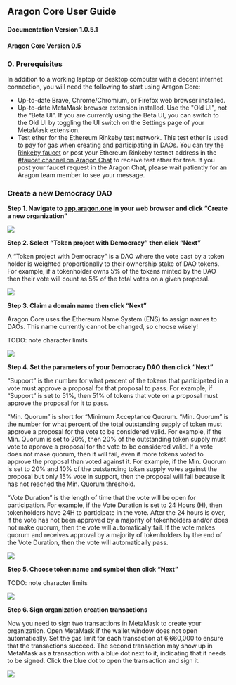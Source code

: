 ## Aragon Core User Guide
#### Documentation Version 1.0.5.1
#### Aragon Core Version 0.5

### 0. Prerequisites

In addition to a working laptop or desktop computer with a decent internet connection, you will need the following to start using Aragon Core:

- Up-to-date Brave, Chrome/Chromium, or Firefox web browser installed.
- Up-to-date MetaMask browser extension installed. Use the "Old UI", not the “Beta UI”. If you are currently using the Beta UI, you can switch to the Old UI by toggling the UI switch on the Settings page of your MetaMask extension.
- Test ether for the Ethereum Rinkeby test network. This test ether is used to pay for gas when creating and participating in DAOs. You can try the [Rinkeby faucet](https://faucet.rinkeby.io/) or post your Ethereum Rinkeby testnet address in the [#faucet channel on Aragon Chat](https://aragon.chat/faucet) to receive test ether for free. If you post your faucet request in the Aragon Chat, please wait patiently for an Aragon team member to see your message.

### Create a new Democracy DAO

**Step 1. Navigate to [app.aragon.one](http://app.aragon.one) in your web browser and click “Create a new organization”**

![](https://raw.githubusercontent.com/aragon/aragon-wiki/master/docs/images/user_guide/welcome.png)

**Step 2. Select “Token project with Democracy” then click “Next”**

A “Token project with Democracy” is a DAO where the vote cast by a token holder is weighted proportionally to their ownership stake of DAO tokens. For example, if a tokenholder owns 5% of the tokens minted by the DAO then their vote will count as 5% of the total votes on a given proposal.

![](https://raw.githubusercontent.com/aragon/aragon-wiki/master/docs/images/user_guide/choosedemo.png)

**Step 3. Claim a domain name then click “Next”**

Aragon Core uses the Ethereum Name System (ENS) to assign names to DAOs. This name currently cannot be changed, so choose wisely!

TODO: note character limits

![](https://raw.githubusercontent.com/aragon/aragon-wiki/master/docs/images/user_guide/thedaoname.png)

**Step 4. Set the parameters of your Democracy DAO then click “Next”**

“Support” is the number for what percent of the tokens that participated in a vote must approve a proposal for that proposal to pass. For example, if “Support” is set to 51%, then 51% of tokens that vote on a proposal must approve the proposal for it to pass.

“Min. Quorum” is short for “Minimum Acceptance Quorum. “Min. Quorum” is the number for what percent of the total outstanding supply of token must approve a proposal for the vote to be considered valid. For example, if the Min. Quorum is set to 20%, then 20% of the outstanding token supply must vote to approve a proposal for the vote to be considered valid. If a vote does not make quorum, then it will fail, even if more tokens voted to approve the proposal than voted against it. For example, if the Min. Quorum is set to 20% and 10% of the outstanding token supply votes against the proposal but only 15% vote in support, then the proposal will fail because it has not reached the Min. Quorum threshold.

“Vote Duration” is the length of time that the vote will be open for participation. For example, if the Vote Duration is set to 24 Hours (H), then tokenholders have 24H to participate in the vote. After the 24 hours is over, if the vote has not been approved by a majority of tokenholders and/or does not make quorum, then the vote will automatically fail. If the vote makes quorum and receives approval by a majority of tokenholders by the end of the Vote Duration, then the vote will automatically pass.

![](https://raw.githubusercontent.com/aragon/aragon-wiki/master/docs/images/user_guide/democracysettings.png)

**Step 5. Choose token name and symbol then click “Next”**

TODO: note character limits

![](https://raw.githubusercontent.com/aragon/aragon-wiki/master/docs/images/user_guide/daotokens.png)

**Step 6. Sign organization creation transactions**

Now you need to sign two transactions in MetaMask to create your organization. Open MetaMask if the wallet window does not open automatically. Set the gas limit for each transaction at 6,660,000 to ensure that the transactions succeed. The second transaction may show up in MetaMask as a transaction with a blue dot next to it, indicating that it needs to be signed. Click the blue dot to open the transaction and sign it.

![](https://raw.githubusercontent.com/aragon/aragon-wiki/master/docs/images/user_guide/daomm1.png)

